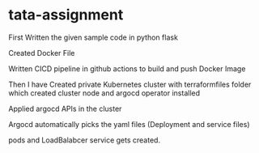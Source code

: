 # tata-assignment

First Written the given sample code in python flask 

Created Docker File

Written CICD pipeline in github actions to build and push Docker Image

Then I have Created private Kubernetes cluster with terraformfiles folder which created cluster node and argocd operator installed

Applied argocd APIs in the cluster

Argocd automatically picks the yaml files (Deployment and service files) 

pods and LoadBalabcer service gets created. 
